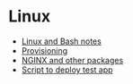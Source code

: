 # Linux 

- [Linux and Bash notes](linux-and-bash-notes.md)
- [Provisioning](provisioning.md)
- [NGINX and other packages](nginx-and-packages.md)
- [Script to deploy test app](<deploy sparta test app script.sh>)